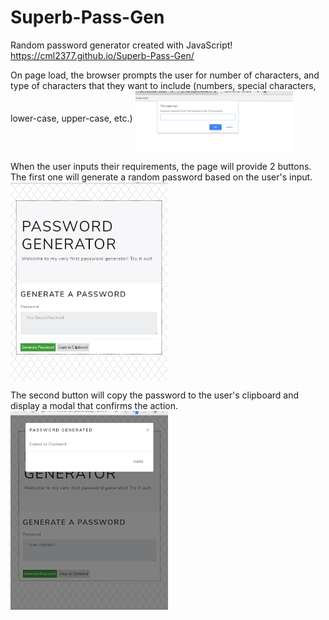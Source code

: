 # Superb-Pass-Gen
Random password generator created with JavaScript! 
https://cml2377.github.io/Superb-Pass-Gen/

On page load, the browser prompts the user for number of characters, and type of characters that they want to include (numbers, special characters, lower-case, upper-case, etc.)
<img src="./images/First.png" width="50%" align="middle" style="margin:0">

When the user inputs their requirements, the page will provide 2 buttons. The first one will generate a random password based on the user's input.
<img src="./images/Second.png" width="50%" align="middle" style="margin:0">

The second button will copy the password to the user's clipboard and display a modal that confirms the action.
<img src="./images/Third.png" width="50%" align="middle" style="margin:0">
